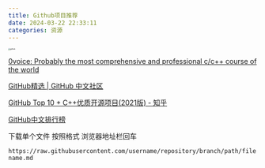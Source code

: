 ```yaml
---
title: Github项目推荐
date: 2024-03-22 22:33:11
categories: 资源
---
```


<img src="https://raw.githubusercontent.com/tanwlanyue/image/master/github.jpg" alt="github" style="zoom: 25%;" />

[0voice: Probably the most comprehensive and professional c/c++ course of the world](https://github.com/0voice)

[GitHub精选 | GitHub 中文社区](https://www.github-zh.com/awesome)

[GitHub Top 10 + C++优质开源项目(2021版) - 知乎](https://zhuanlan.zhihu.com/p/421881435)

[GitHub中文排行榜](https://github.com/GrowingGit/GitHub-Chinese-Top-Charts)

<!-- more -->

下载单个文件 按照格式 浏览器地址栏回车

`https://raw.githubusercontent.com/username/repository/branch/path/filename.md`

